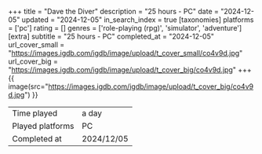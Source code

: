 +++
title = "Dave the Diver"
description = "25 hours - PC"
date = "2024-12-05"
updated = "2024-12-05"
in_search_index = true
[taxonomies]
platforms = ['pc']
rating = []
genres = ['role-playing (rpg)', 'simulator', 'adventure']
[extra]
subtitle = "25 hours - PC"
completed_at = "2024-12-05"
url_cover_small = "https://images.igdb.com/igdb/image/upload/t_cover_small/co4v9d.jpg"
url_cover_big = "https://images.igdb.com/igdb/image/upload/t_cover_big/co4v9d.jpg"
+++
{{ image(src="https://images.igdb.com/igdb/image/upload/t_cover_big/co4v9d.jpg") }}

|              |            |
| ------------ | ---------- |
| Time played  | a day |
| Played platforms    | PC |
| Completed at | 2024/12/05 |

